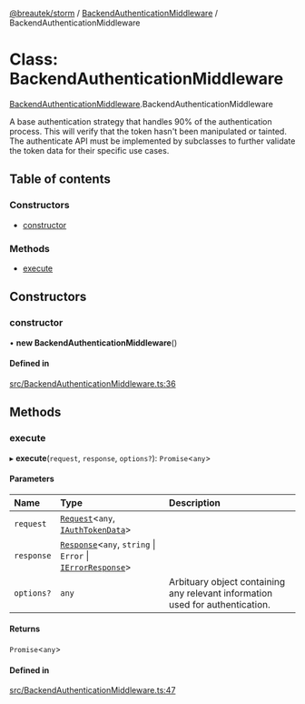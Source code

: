 [@breautek/storm](../README.md) / [BackendAuthenticationMiddleware](../modules/BackendAuthenticationMiddleware.md) / BackendAuthenticationMiddleware

# Class: BackendAuthenticationMiddleware

[BackendAuthenticationMiddleware](../modules/BackendAuthenticationMiddleware.md).BackendAuthenticationMiddleware

A base authentication strategy that handles 90% of the authentication process.
This will verify that the token hasn't been manipulated or tainted.
The authenticate API must be implemented by subclasses to further validate the token data
for their specific use cases.

## Table of contents

### Constructors

- [constructor](BackendAuthenticationMiddleware.BackendAuthenticationMiddleware-1.md#constructor)

### Methods

- [execute](BackendAuthenticationMiddleware.BackendAuthenticationMiddleware-1.md#execute)

## Constructors

### constructor

• **new BackendAuthenticationMiddleware**()

#### Defined in

[src/BackendAuthenticationMiddleware.ts:36](https://github.com/breautek/storm/blob/3845ece/src/BackendAuthenticationMiddleware.ts#L36)

## Methods

### execute

▸ **execute**(`request`, `response`, `options?`): `Promise`<`any`\>

#### Parameters

| Name | Type | Description |
| :------ | :------ | :------ |
| `request` | [`Request`](Request.Request-1.md)<`any`, [`IAuthTokenData`](../interfaces/IAuthTokenData.IAuthTokenData-1.md)\> |  |
| `response` | [`Response`](Response.Response-1.md)<`any`, `string` \| `Error` \| [`IErrorResponse`](../interfaces/StormError.IErrorResponse.md)\> |  |
| `options?` | `any` | Arbituary object containing any relevant information used for authentication. |

#### Returns

`Promise`<`any`\>

#### Defined in

[src/BackendAuthenticationMiddleware.ts:47](https://github.com/breautek/storm/blob/3845ece/src/BackendAuthenticationMiddleware.ts#L47)
